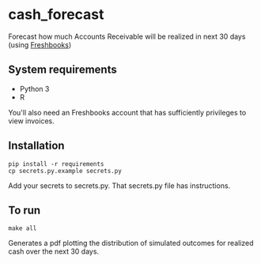 # cash_forecast
Forecast how much Accounts Receivable will be realized in next 30 days (using [Freshbooks](https://www.freshbooks.com/))

## System requirements
- Python 3
- R

You'll also need an Freshbooks account that has sufficiently privileges to view invoices.

## Installation
```
pip install -r requirements
cp secrets.py.example secrets.py
```

Add your secrets to secrets.py. That secrets.py file has instructions.

## To run
```
make all
```

Generates a pdf plotting the distribution of simulated outcomes for realized cash over the next 30 days.
